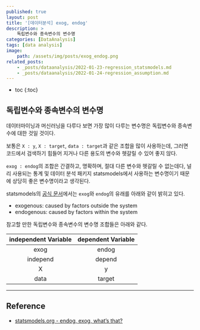 ```yaml
---
published: true
layout: post
title: '[데이터분석] exog, endog'
description: >
    독립변수와 종속변수의 변수명
categories: [DataAnalysis]
tags: [data analysis]
image:
    path: /assets/img/posts/exog_endog.png
related_posts:
    - _posts/dataanalysis/2022-01-23-regression_statsmodels.md
    - _posts/dataanalysis/2022-01-24-regression_assumption.md
---
```

* toc
{:toc}

## 독립변수와 종속변수의 변수명

데이터마이닝과 머신러닝을 다루다 보면 가장 많이 다루는 변수명은 독립변수와 종속변수에 대한 것일 것이다.  

보통은 `X : y`, `X : target`, `data : target`과 같은 조합을 많이 사용하는데, 그러면 코드에서 검색하기 힘들어 지거나 다른 용도의 변수와 헷갈릴 수 있어 좋지 않다.  

`exog : endog`의 조합은 간결하고, 명확하며, 절대 다른 변수와 헷갈릴 수 없는데다, 널리 사용되는 통계 및 데이터 분석 패키지 statsmodels에서 사용하는 변수명이기 때문에 상당히 좋은 변수명이라고 생각된다.  

statsmodels의 [공식 문서](https://www.statsmodels.org/stable/endog_exog.html)에서는 `exog`와 `endog`의 유래를 아래와 같이 밝히고 있다.  

- exogenous: caused by factors outside the system
- endogenous: caused by factors within the system

참고할 만한 독립변수와 종속변수의 변수명 조합들은 아래와 같다.  

|independent Variable|dependent Variable|
|:-:|:-:|
|exog|endog|
|independ|depend|
|X|y|
|data|target|

---
## Reference
- [statsmodels.org - endog, exog, what’s that?](https://www.statsmodels.org/stable/endog_exog.html)